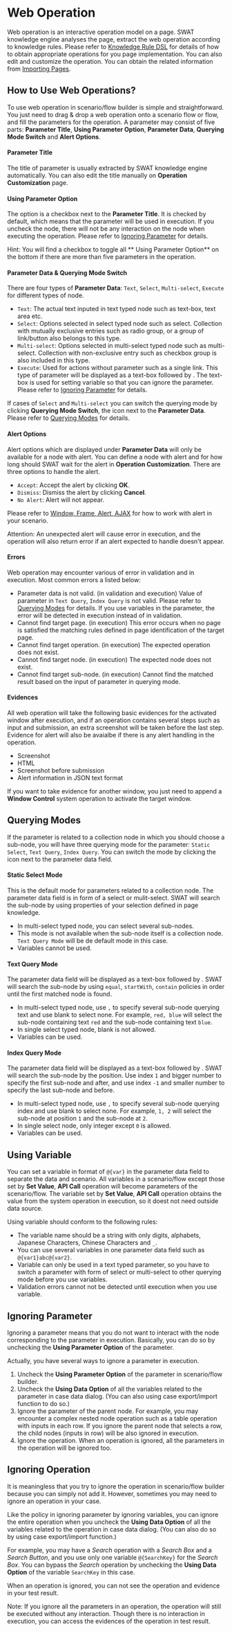Web Operation
===

Web operation is an interactive operation model on a page. SWAT knowledge engine analyses the page, extract the web operation according to knowledge rules. Please refer to [Knowledge Rule DSL](ref_knowledge_rule.md) for details of how to obtain appropriate operations for you page implementation. You can also edit and customize the operation. You can obtain the related information from [Importing Pages](guide_knowledge.md).

How to Use Web Operations?
---

To use web operation in scenario/flow builder is simple and straightforward. You just need to drag & drop a web operation onto a scenario flow or flow, and fill the parameters for the operation. A parameter may consist of five parts: **Parameter Title**, **Using Parameter Option**, **Parameter Data**, **Querying Mode Switch** and **Alert Options**.

#### Parameter Title

The title of parameter is usually extracted by SWAT knowledge engine automatically. You can also edit the title manually on **Operation Customization** page.

#### Using Parameter Option

The option is a checkbox next to the **Parameter Title**. It is checked by default, which means that the parameter will be used in execution. If you uncheck the node, there will not be any interaction on the node when executing the operation. Please refer to [Ignoring Parameter](#Ignoring_Parameter) for details.

Hint: You will find a checkbox to toggle all ** Using Parameter Option** on the bottom if there are more than five parameters in the operation.

#### Parameter Data & Querying Mode Switch

There are four types of **Parameter Data**: `Text`, `Select`, `Multi-select`, `Execute` for different types of node. 

* `Text`: The actual text inputed in text typed node such as text-box, text area etc.
* `Select`: Options selected in select typed node such as select. Collection with mutually exclusive entries such as radio group, or a group of link/button also belongs to this type.
* `Multi-select`: Options selected in multi-select typed node such as multi-select. Collection with non-exclusive entry such as checkbox group is also included in this type.
* `Execute`: Used for actions without parameter such as a single link. This type of parameter will be displayed as a text-box followed by <span class="glyphicon glyphicon-play"></span>. The text-box is used for setting variable so that you can ignore the parameter. Please refer to [Ignoring Parameter](#Ignoring_Parameter) for details.

If cases of `Select` and `Multi-select` you can switch the querying mode by clicking **Querying Mode Switch**, the <span class="glyphicon glyphicon-refresh"></span> icon next to the **Parameter Data**. Please refer to [Querying Modes](#Querying_Modes) for details.

#### Alert Options

Alert options which are displayed under **Parameter Data** will only be available for a node with alert. You can define a node with alert and for how long should SWAT wait for the alert in **Operation Customization**. There are three options to handle the alert.

* `Accept`: Accept the alert by clicking **OK**.
* `Dismiss`: Dismiss the alert by clicking **Cancel**.
* `No Alert`: Alert will not appear.

Please refer to [Window, Frame, Alert, AJAX](guide_scenes.md) for how to work with alert in your scenario.

Attention: An unexpected alert will cause error in execution, and the operation will also return error if an alert expected to handle doesn't appear. 

#### Errors

Web operation may encounter various of error in validation and in execution. Most common errors a listed below:

* Parameter data is not valid. (in validation and execution)
Value of parameter in `Text Query`, `Index Query` is not valid. Please refer to [Querying Modes](#Querying_Modes) for details. If you use variables in the parameter, the error will be detected in execution instead of in validation.
* Cannot find target page. (in execution)
This error occurs when no page is satisfied the matching rules defined in page identification of the target page.
* Cannot find target operation. (in execution)
The expected operation does not exist.
* Cannot find target node. (in execution)
The expected node does not exist.
* Cannot find target sub-node. (in execution)
Cannot find the matched result based on the input of parameter in querying mode.

#### Evidences

All web operation will take the following basic evidences for the activated window after execution, and if an operation contains several steps such as input and submission, an extra screenshot will be taken before the last step. Evidence for alert will also be avaialbe if there is any alert handling in the operation.

* Screenshot
* HTML
* Screenshot before submission
* Alert information in JSON text format

If you want to take evidence for another window, you just need to append a **Window Control** system operation to activate the target window.

Querying Modes
---

If the parameter is related to a collection node in which you should choose a sub-node, you will have three querying mode for the parameter: `Static Select`, `Text Query`, `Index Query`. You can switch the mode by clicking the <span class="glyphicon glyphicon-refresh"></span> icon next to the parameter data field.

#### Static Select Mode

This is the default mode for parameters related to a collection node. The parameter data field is in form of a select or mulit-select. SWAT will search the sub-node by using properties of your selection defined in page knowledge.

* In multi-select typed node, you can select several sub-nodes.
* This mode is not available when the sub-node itself is a collection node. `Text Query Mode` will be de default mode in this case.
* Variables cannot be used.

#### Text Query Mode

The parameter data field will be displayed as a text-box followed by <span class="glyphicon glyphicon-font"></span>. SWAT will search the sub-node by using `equal`, `startWith`, `contain` policies in order until the first matched node is found.

* In multi-select typed node, use `,` to specify several sub-node querying text and use blank to select none. For example, `red, blue` will select the sub-node containing text `red` and the sub-node containing text `blue`.
* In single select typed node, blank is not allowed.
* Variables can be used.

#### Index Query Mode

The parameter data field will be displayed as a text-box followed by <span class="glyphicon glyphicon-th-list"></span>. SWAT will search the sub-node by the position. Use index `1` and bigger number to specify the first sub-node and after, and use index `-1` and smaller number to specify the last sub-node and before.

* In multi-select typed node, use `,` to specify several sub-node querying index and use blank to select none. For example, `1, 2` will select the sub-node at position `1` and the sub-node at `2`.
* In single select node, only integer except `0` is allowed.
* Variables can be used.

Using Variable
---

You can set a variable in format of `@{var}` in the parameter data field to separate the data and scenario. All variables in a scenario/flow except those set by **Set Value**, **API Call** operation will become parameters of the scenario/flow. The variable set by **Set Value**, **API Call** operation obtains the value from the system operation in execution, so it doest not need outside data source.

Using variable should conform to the following rules:

* The variable name should be a string with only digits, alphabets, Japanese Characters, Chinese Characters and `_`.
* You can use several variables in one parameter data field such as `@{var1}abc@{var2}`.
* Variable can only be used in a text typed parameter, so you have to switch a parameter with form of select or multi-select to other querying mode before you use variables.
* Validation errors cannot not be detected until execution when you use variable.

Ignoring Parameter
---

Ignoring a parameter means that you do not want to interact with the node corresponding to the parameter in execution. Basically, you can do so by unchecking the **Using Parameter Option** of the parameter. 

Actually, you have several ways to ignore a parameter in execution.

1. Uncheck the **Using Parameter Option** of the parameter in scenario/flow builder.
2. Uncheck the **Using Data Option** of all the variables related to the parameter in case data dialog. (You can also using case export/import function to do so.)
3. Ignore the parameter of the parent node. For example, you may encounter a complex nested node operation such as a table operation with inputs in each row. If you ignore the parent node that selects a row, the child nodes (inputs in row) will be also ignored in execution.
4. Ignore the operation. When an operation is ignored, all the parameters in the operation will be ignored too.

Ignoring Operation
---

It is meaningless that you try to ignore the operation in scenario/flow builder because you can simply not add it. However, sometimes you may need to ignore an operation in your case. 

Like the policy in ignoring parameter by ignoring variables, you can ignore the entire operation when you uncheck the **Using Data Option** of all the variables related to the operation in case data dialog. (You can also do so by using case export/import function.) 

For example, you may have a *Search* operation with a *Search Box* and a *Search Button*, and you use only one variable `@{SearchKey}` for the *Search Box*. You can bypass the *Search* operation by unchecking the **Using Data Option** of the variable `SearchKey` in this case.

When an operation is ignored, you can not see the operation and evidence in your test result.

Note: If you ignore all the parameters in an operation, the operation will still be executed without any interaction. Though there is no interaction in execution, you can access the evidences of the operation in test result.
